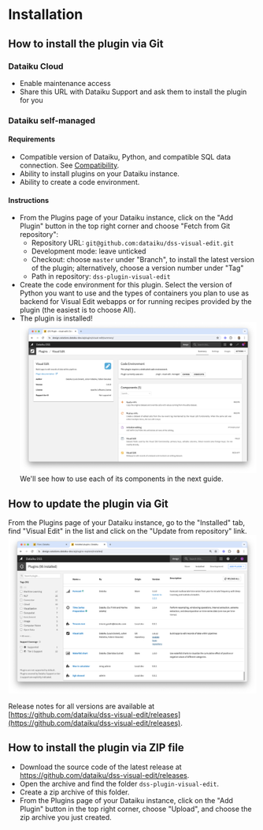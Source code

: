 # Installation

## How to install the plugin via Git

### Dataiku Cloud

- Enable maintenance access
- Share this URL with Dataiku Support and ask them to install the plugin for you

### Dataiku self-managed

#### Requirements

- Compatible version of Dataiku, Python, and compatible SQL data connection. See [Compatibility](compatibility.md).
- Ability to install plugins on your Dataiku instance.
- Ability to create a code environment.

#### Instructions

- From the Plugins page of your Dataiku instance, click on the "Add Plugin" button in the top right corner and choose "Fetch from Git repository":
  - Repository URL: `git@github.com:dataiku/dss-visual-edit.git`
  - Development mode: leave unticked
  - Checkout: choose `master` under "Branch", to install the latest version of the plugin; alternatively, choose a version number under "Tag"
  - Path in repository: `dss-plugin-visual-edit`
- Create the code environment for this plugin. Select the version of Python you want to use and the types of containers you plan to use as backend for Visual Edit webapps or for running recipes provided by the plugin (the easiest is to choose All).
- The plugin is installed! ![](plugin_installed.png) We'll see how to use each of its components in the next guide.

## How to update the plugin via Git

From the Plugins page of your Dataiku instance, go to the "Installed" tab, find "Visual Edit" in the list and click on the "Update from repository" link. ![](update_plugin_git.png)

Release notes for all versions are available at [https://github.com/dataiku/dss-visual-edit/releases](https://github.com/dataiku/dss-visual-edit/releases).

## How to install the plugin via ZIP file

- Download the source code of the latest release at <https://github.com/dataiku/dss-visual-edit/releases>.
- Open the archive and find the folder `dss-plugin-visual-edit`.
- Create a zip archive of this folder.
- From the Plugins page of your Dataiku instance, click on the "Add Plugin" button in the top right corner, choose "Upload", and choose the zip archive you just created.

